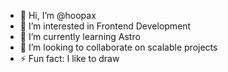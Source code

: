 - 👋 Hi, I’m @hoopax
- 👀 I’m interested in Frontend Development
- 🌱 I’m currently learning Astro
- 💞️ I’m looking to collaborate on scalable projects
- ⚡ Fun fact: I like to draw

<!---
hoopax/hoopax is a ✨ special ✨ repository because its `README.md` (this file) appears on your GitHub profile.
You can click the Preview link to take a look at your changes.
--->
